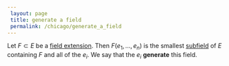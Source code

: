 ```yaml
---
 layout: page
 title: generate a field
 permalink: /chicago/generate_a_field
---
```

Let $F\subset E$ be a [field extension](https://mathgloss.github.io/MathGloss/chicago/field_extension). Then $F(e_1,\dots, e_n)$ is the smallest [subfield](https://mathgloss.github.io/MathGloss/chicago/subfield) of $E$ containing $F$ and all of the $e_i$. We say that the $e_i$ **generate** this field. 